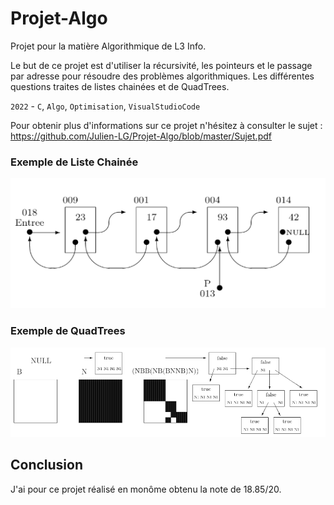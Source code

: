 # Projet-Algo
Projet pour la matière Algorithmique de L3 Info.

Le but de ce projet est d'utiliser la récursivité, les pointeurs et le passage par adresse pour résoudre des problèmes algorithmiques.
Les différentes questions traites de listes chainées et de QuadTrees.

`2022` - `C`, `Algo`, `Optimisation`, `VisualStudioCode`

Pour obtenir plus d'informations sur ce projet n'hésitez à consulter le sujet : https://github.com/Julien-LG/Projet-Algo/blob/master/Sujet.pdf

### Exemple de Liste Chainée
![ListeChainee](Annexe/ListeChainee.png)


### Exemple de QuadTrees
![QuadTrees](Annexe/QuadTrees.png)

## Conclusion
J'ai pour ce projet réalisé en monôme obtenu la note de 18.85/20.
